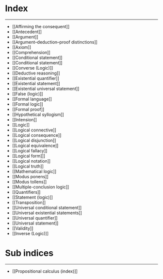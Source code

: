 # Index
---
- [[Affirming the consequent]]
- [[Antecedent]]
- [[Argument]]
- [[Argument–deduction–proof distinctions]]
- [[Axiom]]
- [[Comprehension]]
- [[Conditional statement]]
- [[Conditional statement]]
- [[Converse (Logic)]]
- [[Deductive reasoning]]
- [[Existential quantifier]]
- [[Existential statement]]
- [[Existential universal statement]]
- [[False (logic)]]
- [[Formal language]]
- [[Formal logic]]
- [[Formal proof]]
- [[Hypothetical syllogism]]
- [[Intension]]
- [[Logic]]
- [[Logical connective]]
- [[Logical consequence]]
- [[Logical disjunction]]
- [[Logical equivalence]]
- [[Logical fallacy]]
- [[Logical form]]]
- [[Logical notation]]
- [[Logical truth]]
- [[Mathematical logic]]
- [[Modus ponens]]
- [[Modus tollens]]
- [[Multiple-conclusion logic]]
- [[Quantifiers]]
- [[Statement (logic)]]
- [[Transposition]]
- [[Universal conditional statement]]
- [[Universal existential statements]]
- [[Universal quantifier]]
- [[Universal statement]]
- [[Validity]]
- [[Inverse (Logic)]]

# Sub indices
---
- [[Propositional calculus (index)]]